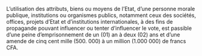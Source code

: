 L’utilisation des attributs, biens ou moyens de l’Etat, d’une personne morale publique, institutions ou organismes publics, notamment ceux des sociétés, offices, projets d’Etat et d’institutions internationales, à des fins de propagande pouvant influencer ou tenter d’influencer le vote, est passible d’une peine d’emprisonnement de un (01) an à deux (02) ans et d’une amende de cinq cent mille (500. 000) à un million (1.000 000) de francs CFA.